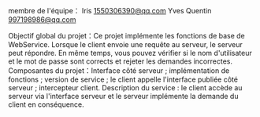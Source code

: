 membre de l'équipe：
Iris  1550306390@qq.com
Yves
Quentin 997198986@qq.com


Objectif global du projet：Ce projet implémente les fonctions de base de WebService. Lorsque le client envoie une requête au serveur, le serveur peut répondre. En même temps, vous pouvez vérifier si le nom d'utilisateur et le mot de passe sont corrects et rejeter les demandes incorrectes.
Composantes du projet：Interface côté serveur ; implémentation de fonctions ; version de service ; le client appelle l'interface publiée côté serveur ; intercepteur client.
Description du service : le client accède au serveur via l'interface serveur et le serveur implémente la demande du client en conséquence.
